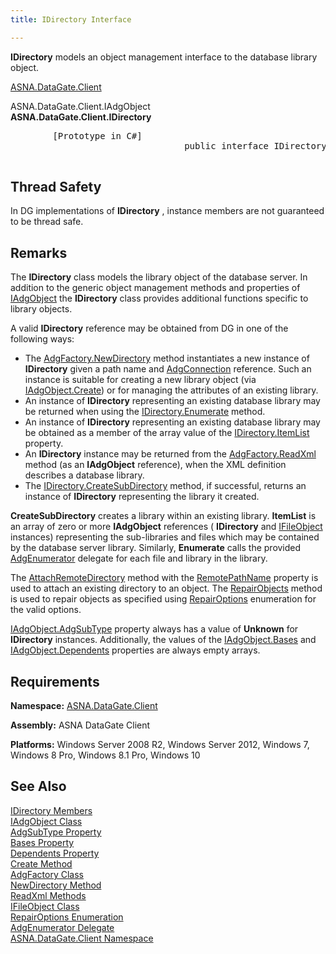 ```yaml
---
title: IDirectory Interface

---
```


**IDirectory** models an object management interface to the database library object. 

[ASNA.DataGate.Client](datagate-client-namespace.html) 

ASNA.DataGate.Client.IAdgObject<br /> **ASNA.DataGate.Client.<span>IDirectory</span>** 
<pre class="prettyprint">
        <span class="lang">[Prototype in C#]<br /></span>                                <span> public interface IDirectory | Inherits IAdgObject</span>
      </pre>

## Thread Safety

In DG implementations of **IDirectory** , instance members are not guaranteed to be thread safe.
## Remarks

The **IDirectory** class models the library object of the database server. In addition to the generic object management methods and properties of [IAdgObject](iadg-object-class.html) the **IDirectory** class provides additional functions specific to library objects.

A valid **IDirectory** reference may be obtained from DG in one of the following ways:

- The [AdgFactory.NewDirectory](adg-factory-class-new-directory-method.html) method instantiates a new instance of **IDirectory** given a path name and [AdgConnection](adg-connection-class.html) reference. Such an instance is suitable for creating a new library object (via [ IAdgObject.Create](iadg-object-class-create-method.html)) or for managing the attributes of an existing library.
- An instance of **IDirectory** representing an existing database library may be returned when using the [ IDirectory.Enumerate](idirectory-class-enumerate-method.html) method.
- An instance of **IDirectory** representing an existing database library may be obtained as a member of the array value of the [ IDirectory.ItemList](idirectory-class-item-list-property.html) property.
- An **IDirectory** instance may be returned from the [ AdgFactory.ReadXml](adg-factory-class-read-xml-methods.html) method (as an **IAdgObject** reference), when the XML definition describes a database library.
- The [IDirectory.CreateSubDirectory](idirectory-class-create-subdirectory-method.html) method, if successful, returns an instance of **IDirectory** representing the library it created.

**CreateSubDirectory** creates a library within an existing library. **ItemList** is an array of zero or more **IAdgObject** references ( **IDirectory** and [IFileObject](ifile-object-class.html) instances) representing the sub-libraries and files which may be contained by the database server library. Similarly, **Enumerate** calls the provided [AdgEnumerator](adg-enumerator-delegate.html) delegate for each file and library in the library.

The [AttachRemoteDirectory](idirectory-class-attach-remote-directory-method.html) method with the [RemotePathName](idirectory-class-remote-path-name-property.html) property is used to attach an existing directory to an object. The [ RepairObjects](idirectory-class-repair-objects-method.html) method is used to repair objects as specified using [RepairOptions](repair-options-enumeration.html) enumeration for the valid options.

[IAdgObject.AdgSubType](iadg-object-class-adg-subtype-property.html) property always has a value of **Unknown** for **IDirectory** instances. Additionally, the values of the [ IAdgObject.Bases](iadg-object-class-bases-property.html) and [IAdgObject.Dependents](iadg-object-class-dependents-property.html) properties are always empty arrays.
## Requirements

**Namespace:** [ASNA.DataGate.Client](datagate-client-namespace.html) 

**Assembly:** ASNA DataGate Client

**Platforms:** Windows Server 2008 R2, Windows Server 2012, Windows 7, Windows 8 Pro, Windows 8.1 Pro, Windows 10
## See Also


[IDirectory Members](idirectory-members.html)
      <br />
[IAdgObject Class](iadg-object-class.html)
      <br />
[AdgSubType Property](iadg-object-class-adg-subtype-property.html)
      <br />
[Bases Property](iadg-object-class-bases-property.html)
      <br />
[Dependents Property](iadg-object-class-dependents-property.html)
      <br />
[Create Method](iadg-object-class-create-method.html)
      <br />
[AdgFactory Class](adg-factory-class.html)
      <br />
[NewDirectory Method](adg-factory-class-new-directory-method.html)
      <br />
[ReadXml Methods](adg-factory-class-read-xml-methods.html)
      <br />
[IFileObject Class](ifile-object-class.html)
      <br />
[RepairOptions Enumeration](repair-options-enumeration.html)
      <br />
[AdgEnumerator Delegate](adg-enumerator-delegate.html)
      <br />
[ASNA.DataGate.Client Namespace](datagate-client-namespace.html)

